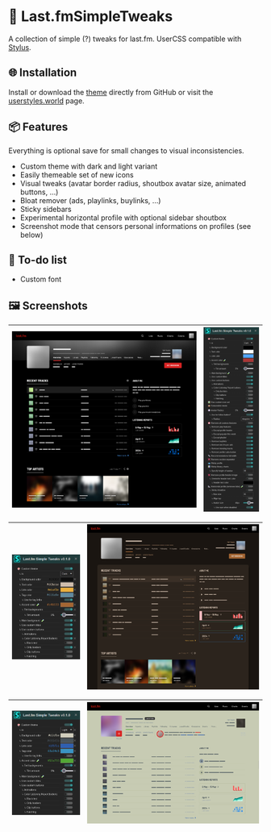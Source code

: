 # 🎨 Last.fmSimpleTweaks
A collection of simple (?) tweaks for last.fm.
UserCSS compatible with [Stylus](https://github.com/openstyles/stylus).

## 🌐 Installation
Install or download the [theme](https://raw.githubusercontent.com/924e50c0/Last.fmSimpleTweaks/refs/heads/main/lastfm-simple-tweaks.user.css) directly from GitHub or visit the [userstyles.world](https://userstyles.world/style/22311) page.

## 📦 Features
Everything is optional save for small changes to visual inconsistencies.

- Custom theme with dark and light variant
- Easily themeable set of new icons
- Visual tweaks (avatar border radius, shoutbox avatar size, animated buttons, …)
- Bloat remover (ads, playlinks, buylinks, …)
- Sticky sidebars
- Experimental horizontal profile with optional sidebar shoutbox
- Screenshot mode that censors personal informations on profiles (see below)

## 🧪 To-do list
- Custom font

## 🖼️ Screenshots
| ![profile](/previews/profile.png)                       | ![tweaks](/previews/tweaks.png)             |
| ------------------------------------------------------- | ------------------------------------------- |

| ![theme tweaks 1](/previews/preview-theme-1-tweaks.png) | ![preview 1](/previews/preview-theme-1.png) |
| ------------------------------------------------------- | ------------------------------------------- |

| ![theme tweaks 2](/previews/preview-theme-2-tweaks.png) | ![preview 2](/previews/preview-theme-2.png) |
| ------------------------------------------------------- | ------------------------------------------- |
